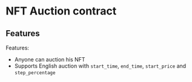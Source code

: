 # NFT Auction contract

## Features

Features:
- Anyone can auction his NFT
- Supports English auction with `start_time`, `end_time`, `start_price` and `step_percentage`
